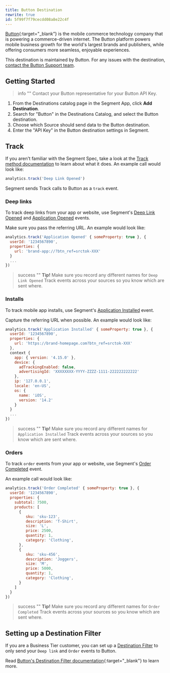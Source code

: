 ```yaml
---
title: Button Destination
rewrite: true
id: 5f99f7f79cecdd08a8e22c4f
---
```

[Button](https://usebutton.com?utm_source=segmentio&utm_medium=docs&utm_campaign=partners){:target="_blank”} is the mobile commerce technology company that is powering a commerce-driven internet. The Button platform powers mobile business growth for the world's largest brands and publishers, while offering consumers more seamless, enjoyable experiences.

This destination is maintained by Button. For any issues with the destination, [contact the Button Support team](mailto:support@usebutton.com).

## Getting Started



> info ""
> Contact your Button representative for your Button API Key.

1. From the Destinations catalog page in the Segment App, click **Add Destination**.
2. Search for "Button" in the Destinations Catalog, and select the Button destination.
3. Choose which Source should send data to the Button destination.
4. Enter the "API Key" in the Button destination settings in Segment.

## Track
If you aren't familiar with the Segment Spec, take a look at the [Track method documentation](/docs/connections/spec/track/) to learn about what it does. An example call would look like:

```js
analytics.track('Deep Link Opened')
```

Segment sends Track calls to Button as a `track` event.

### Deep links
To track deep links from your app or website, use Segment's [Deep Link Opened](/docs/connections/spec/mobile/#deep-link-opened) and [Application Opened](/docs/connections/spec/mobile/#application-opened) events.

Make sure you pass the referring URL. An example would look like:

```js
analytics.track('Application Opened' { someProperty: true }, {
  userId: '1234567890',
  properties: {
    url: 'brand-app://?btn_ref=srctok-XXX'
  }
  ...
})
```

> success ""
> **Tip!** Make sure you record any different names for `Deep Link Opened` Track events across your sources so you know which are sent where.

### Installs
To track mobile app installs, use Segment's [Application Installed](/docs/connections/spec/mobile/#application-installed) event.

Capture the referring URL when possible. An example would look like:

```js
analytics.track('Application Installed' { someProperty: true }, {
  userId: '1234567890',
  properties: {
    url: 'https://brand-homepage.com?btn_ref=srctok-XXX'
  },
  context {
    app: { version: '4.15.0' },
    device: {
      adTrackingEnabled: false,
      advertisingId: 'XXXXXXXX-YYYY-ZZZZ-1111-222222222222'
    },
    ip: '127.0.0.1',
    locale: 'en-US',
    os: {
      name: 'iOS',
      version: '14.2'
    }
  }
  ...
})
```
> success ""
> **Tip!** Make sure you record any different names for `Application Installed` Track events across your sources so you know which are sent where.

### Orders
To track `order` events from your app or website, use Segment's [Order Completed](/docs/connections/spec/ecommerce/v2/#order-completed) event.

An example call would look like:

```js
analytics.track('Order Completed' { someProperty: true }, {
  userId: '1234567890',
  properties: {
    subtotal: 7500,
    products: [
      {
         sku: 'sku-123',
         description: 'T-Shirt',
         size: 'L',
         price: 2500,
         quantity: 1,
         category: 'Clothing',
      },
      {
         sku: 'sku-456',
         description: 'Joggers',
         size: 'M',
         price: 5000,
         quantity: 1,
         category: 'Clothing',
      }
    ]
  }
})
```
> success ""
> **Tip!** Make sure you record any different names for `Order Completed` Track events across your sources so you know which are sent where.

## Setting up a Destination Filter

If you are a Business Tier customer, you can set up a [Destination Filter](/docs/connections/destinations/destination-filters/) to only send your `Deep link` and `Order` events to Button.


Read [Button's Destination Filter documentation](https://developer.usebutton.com/docs/segment-integration-guide){:target="_blank"} to learn more.
